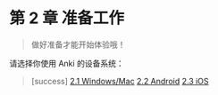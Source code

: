 # 第 2 章 准备工作

> 做好准备才能开始体验哦！

请选择你使用 Anki 的设备系统：

> \[success\] [2.1 Windows/Mac](windows-or-mac.md) [2.2 Android](android.md) [2.3 iOS](ios.md)


